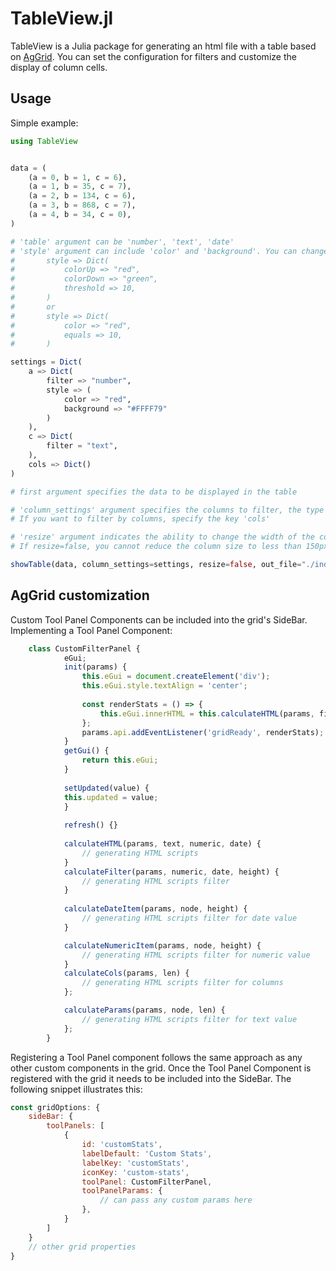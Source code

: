 # TableView.jl
TableView is a Julia package for generating an html file with a table based on [AgGrid](https://www.ag-grid.com). You can set the configuration for filters and customize the display of column cells.

## Usage
Simple example:
```julia
using TableView


data = (
    (a = 0, b = 1, c = 6),
    (a = 1, b = 35, c = 7),
    (a = 2, b = 134, c = 6),
    (a = 3, b = 868, c = 7),
    (a = 4, b = 34, c = 0),
)

# 'table' argument can be 'number', 'text', 'date'
# 'style' argument can include 'color' and 'background'. You can change text color depending of a value of cell.
#       style => Dict(
#           colorUp => "red",
#           colorDown => "green",
#           threshold => 10,
#       )
#       or
#       style => Dict(
#           color => "red",
#           equals => 10,
#       )

settings = Dict(
    a => Dict(
        filter => "number",
        style => (
            color => "red",
            background => "#FFFF79"
        )
    ),
    c => Dict(
        filter = "text",
    ),
    cols => Dict()
)

# first argument specifies the data to be displayed in the table

# 'column_settings' argument specifies the columns to filter, the type of filtering, and the styling of the columns. 
# If you want to filter by columns, specify the key 'cols'

# 'resize' argument indicates the ability to change the width of the columns. 
# If resize=false, you cannot reduce the column size to less than 150px.

showTable(data, column_settings=settings, resize=false, out_file="./index.html")
```

## AgGrid customization
Custom Tool Panel Components can be included into the grid's SideBar. 
Implementing a Tool Panel Component:
```JavaScript
    class CustomFilterPanel {
            eGui;
            init(params) {
                this.eGui = document.createElement('div');
                this.eGui.style.textAlign = 'center';
            
                const renderStats = () => {
                    this.eGui.innerHTML = this.calculateHTML(params, filter, numeric, date)
                };
                params.api.addEventListener('gridReady', renderStats);
            }
            getGui() {
                return this.eGui;
            }
        
            setUpdated(value) {
            this.updated = value;
            }
        
            refresh() {}
        
            calculateHTML(params, text, numeric, date) {
                // generating HTML scripts
            }
            calculateFilter(params, numeric, date, height) {
                // generating HTML scripts filter 
            }
        
            calculateDateItem(params, node, height) {
                // generating HTML scripts filter for date value
            }

            calculateNumericItem(params, node, height) {
                // generating HTML scripts filter for numeric value
            }
            calculateCols(params, len) {
                // generating HTML scripts filter for columns
            };

            calculateParams(params, node, len) {
                // generating HTML scripts filter for text value
            };
        }

```

Registering a Tool Panel component follows the same approach as any other custom components in the grid. 
Once the Tool Panel Component is registered with the grid it needs to be included into the SideBar. The following snippet illustrates this:
```JavaScript
const gridOptions: {
    sideBar: {
        toolPanels: [
            {
                id: 'customStats',
                labelDefault: 'Custom Stats',
                labelKey: 'customStats',
                iconKey: 'custom-stats',
                toolPanel: CustomFilterPanel,
                toolPanelParams: {
                    // can pass any custom params here
                },
            }
        ]
    }
    // other grid properties
}
```